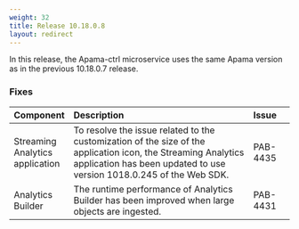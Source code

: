 ```yaml
---
weight: 32
title: Release 10.18.0.8
layout: redirect
---
```


In this release, the Apama-ctrl microservice uses the same Apama version as in the previous 10.18.0.7 release.

### Fixes

<table>
<colgroup>
    <col style="width: 15%;">
    <col style="width: 70%;">
    <col style="width: 15%;">
</colgroup>
<thead>
<tr>
<th style="text-align:left">Component</th>
<th style="text-align:left">Description</th>
<th style="text-align:left">Issue</th>
</tr>
</thead>
<tbody>

<tr>
<td style="text-align:left">Streaming Analytics application</td>
<td style="text-align:left">To resolve the issue related to the customization of the size of the application icon, the Streaming Analytics application has been updated to use version 1018.0.245 of the Web SDK.</td>
<td style="text-align:left">PAB-4435</td>
</tr>
<tr>
<td style="text-align:left">Analytics Builder</td>
<td style="text-align:left">The runtime performance of Analytics Builder has been improved when large objects are ingested.</td>
<td style="text-align:left">PAB-4431</td>
</tr>

</tbody>
</table>
